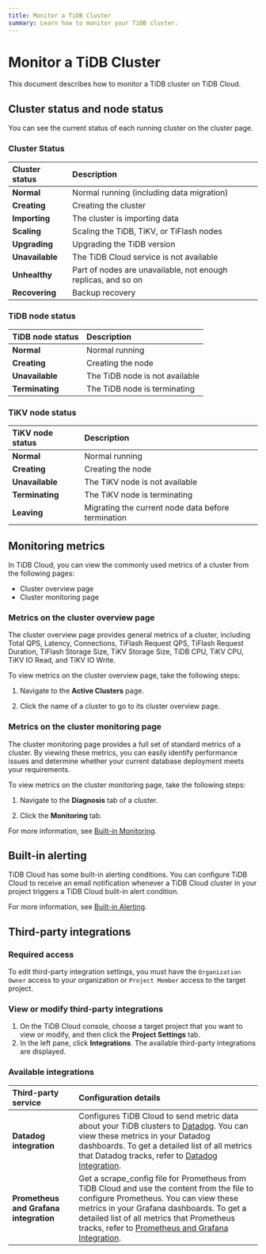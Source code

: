 ```yaml
---
title: Monitor a TiDB Cluster
summary: Learn how to monitor your TiDB cluster.
---
```


# Monitor a TiDB Cluster

This document describes how to monitor a TiDB cluster on TiDB Cloud.

## Cluster status and node status

You can see the current status of each running cluster on the cluster page.

### Cluster Status

| Cluster status | Description |
|:--|:--|
| **Normal** | Normal running (including data migration) |
| **Creating** | Creating the cluster |
| **Importing** | The cluster is importing data |
| **Scaling** | Scaling the TiDB, TiKV, or TiFlash nodes |
| **Upgrading** | Upgrading the TiDB version |
| **Unavailable** | The TiDB Cloud service is not available |
| **Unhealthy** | Part of nodes are unavailable, not enough replicas, and so on |
| **Recovering** | Backup recovery |

### TiDB node status

| TiDB node status | Description |
|:--|:--|
| **Normal** | Normal running |
| **Creating** | Creating the node |
| **Unavailable** | The TiDB node is not available |
| **Terminating** | The TiDB node is terminating |

### TiKV node status

| TiKV node status | Description |
|:--|:--|
| **Normal** | Normal running |
| **Creating** | Creating the node |
| **Unavailable** | The TiKV node is not available |
| **Terminating** | The TiKV node is terminating |
| **Leaving** | Migrating the current node data before termination |

## Monitoring metrics

In TiDB Cloud, you can view the commonly used metrics of a cluster from the following pages:

- Cluster overview page
- Cluster monitoring page

### Metrics on the cluster overview page

The cluster overview page provides general metrics of a cluster, including Total QPS, Latency, Connections, TiFlash Request QPS, TiFlash Request Duration, TiFlash Storage Size, TiKV Storage Size, TiDB CPU, TiKV CPU, TiKV IO Read, and TiKV IO Write.

To view metrics on the cluster overview page, take the following steps:

1. Navigate to the **Active Clusters** page.

2. Click the name of a cluster to go to its cluster overview page.

### Metrics on the cluster monitoring page

The cluster monitoring page provides a full set of standard metrics of a cluster. By viewing these metrics, you can easily identify performance issues and determine whether your current database deployment meets your requirements.

To view metrics on the cluster monitoring page, take the following steps:

1. Navigate to the **Diagnosis** tab of a cluster.

2. Click the **Monitoring** tab.

For more information, see [Built-in Monitoring](/tidb-cloud/monitor-built-in-monitoring.md).

## Built-in alerting

TiDB Cloud has some built-in alerting conditions. You can configure TiDB Cloud to receive an email notification whenever a TiDB Cloud cluster in your project triggers a TiDB Cloud built-in alert condition.

For more information, see [Built-in Alerting](/tidb-cloud/monitor-built-in-alerting.md).

## Third-party integrations

### Required access

To edit third-party integration settings, you must have the `Organization Owner` access to your organization or `Project Member` access to the target project.

### View or modify third-party integrations

1. On the TiDB Cloud console, choose a target project that you want to view or modify, and then click the **Project Settings** tab.
2. In the left pane, click **Integrations**. The available third-party integrations are displayed.

### Available integrations

| Third-party service  | Configuration details                                        |
| :------------------- | :----------------------------------------------------------- |
| **Datadog integration** | Configures TiDB Cloud to send metric data about your TiDB clusters to [Datadog](https://www.datadoghq.com/). You can view these metrics in your Datadog dashboards. To get a detailed list of all metrics that Datadog tracks, refer to [Datadog Integration](/tidb-cloud/monitor-datadog-integration.md). |
| **Prometheus and Grafana integration** | Get a scrape_config file for Prometheus from TiDB Cloud and use the content from the file to configure Prometheus. You can view these metrics in your Grafana dashboards. To get a detailed list of all metrics that Prometheus tracks, refer to [Prometheus and Grafana Integration](/tidb-cloud/monitor-prometheus-and-grafana-integration.md). |
